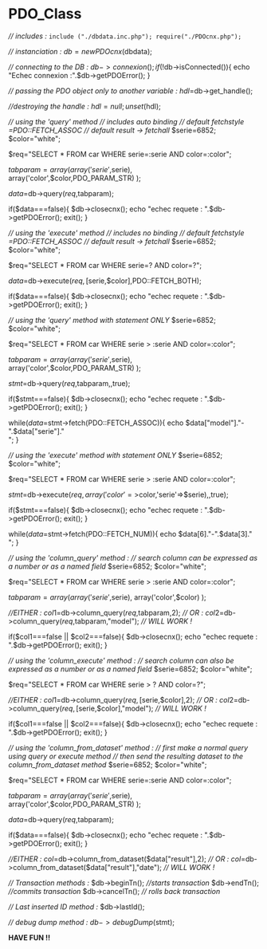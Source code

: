 # PDO_Class

*// includes :*
`include ("./dbdata.inc.php");
require("./PDOcnx.php");`

*// instanciation :*
$db=new PDOcnx($dbdata);
 
*// connecting to the DB :*
$db->connexion();
if(!$db->isConnected()){
	echo "Echec connexion :".$db->getPDOError();
}

*// passing the PDO object only to another variable :*
$hdl=$db->get_handle();

*//destroying the handle :*
$hdl=null;
unset($hdl);

*// using the 'query' method
// includes auto binding
// default fetchstyle =PDO::FETCH_ASSOC
// default result -> fetchall*
$serie=6852;
$color="white";

$req="SELECT * FROM car 
		WHERE serie=:serie AND color=:color";
    
$tabparam=array(
		array('serie',$serie),
    array('color',$color,PDO_PARAM_STR)
);

$data=$db->query($req,$tabparam);

if($data===false){
	$db->closecnx();
	echo "echec requete : ".$db->getPDOError();
	exit();
}

*// using the 'execute' method
// includes no binding
// default fetchstyle =PDO::FETCH_ASSOC
// default result -> fetchall*
$serie=6852;
$color="white";

$req="SELECT * FROM car 
		WHERE serie=? AND color=?";
    
$data=$db->execute($req,[$serie,$color],PDO::FETCH_BOTH);

if($data===false){
	$db->closecnx();
	echo "echec requete : ".$db->getPDOError();
	exit();
}

*// using the 'query' method with statement ONLY*
$serie=6852;
$color="white";

$req="SELECT * FROM car 
		WHERE serie > :serie AND color=:color";
    
$tabparam=array(
		array('serie',$serie),
    array('color',$color,PDO_PARAM_STR)
);

$stmt=$db->query($req,$tabparam,,true);

if($stmt===false){
	$db->closecnx();
	echo "echec requete : ".$db->getPDOError();
	exit();
}

while($data=$stmt->fetch(PDO::FETCH_ASSOC)){
	echo $data["model"]."-".$data["serie"]."<br/>";
}

*// using the 'execute' method with statement ONLY*
$serie=6852;
$color="white";

$req="SELECT * FROM car 
		WHERE serie > :serie AND color=:color";

$stmt=$db->execute($req,array('color'=>$color,'serie'=>$serie),,true);

if($stmt===false){
	$db->closecnx();
	echo "echec requete : ".$db->getPDOError();
	exit();
}

while($data=$stmt->fetch(PDO::FETCH_NUM)){
	echo $data[6]."-".$data[3]."<br/>";
}

*// using the 'column_query' method :
// search column can be expressed as a number or as a named field*
$serie=6852;
$color="white";

$req="SELECT * FROM car 
		WHERE serie > :serie AND color=:color";
    
$tabparam=array(
		array('serie',$serie),
    array('color',$color)
);

*//EITHER :*
$col1=$db->column_query($req,$tabparam,2);
*// OR :*
$col2=$db->column_query($req,$tabparam,"model");
*// WILL WORK !*

if($col1===false || $col2===false){
	$db->closecnx();
	echo "echec requete : ".$db->getPDOError();
	exit();
}

*// using the 'column_execute' method :
// search column can also be expressed as a number or as a named field*
$serie=6852;
$color="white";

$req="SELECT * FROM car 
		WHERE serie > ? AND color=?";

*//EITHER :*
$col1=$db->column_query($req,[$serie,$color],2);
*// OR :*
$col2=$db->column_query($req,[$serie,$color],"model");
*// WILL WORK !*

if($col1===false || $col2===false){
	$db->closecnx();
	echo "echec requete : ".$db->getPDOError();
	exit();
}

*// using the 'column_from_dataset' method :
// first make a normal query using query or execute method
// then send the resulting dataset to the column_from_dataset method*
$serie=6852;
$color="white";

$req="SELECT * FROM car 
		WHERE serie=:serie AND color=:color";
    
$tabparam=array(
		array('serie',$serie),
    array('color',$color,PDO_PARAM_STR)
);

$data=$db->query($req,$tabparam);

if($data===false){
	$db->closecnx();
	echo "echec requete : ".$db->getPDOError();
	exit();
}

*//EITHER :*
$col=$db->column_from_dataset($data["result"],2);
*// OR :*
$col=$db->column_from_dataset($data["result"],"date");
*// WILL WORK !*

*// Transaction methods :*
$db->beginTn(); *//starts transaction*
$db->endTn(); *//commits transaction*
$db->cancelTn(); *// rolls back transaction*

*// Last inserted ID method :*
$db->lastId();

*// debug dump method :*
$db->debugDump($stmt);

**HAVE FUN !!**
